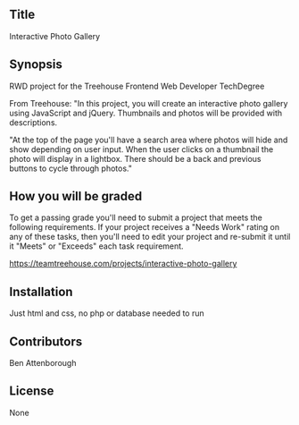 ## Title

Interactive Photo Gallery

## Synopsis

RWD project for the Treehouse Frontend Web Developer TechDegree

From Treehouse: "In this project, you will create an interactive photo gallery using JavaScript and jQuery. Thumbnails and photos will be provided with descriptions.

"At the top of the page you'll have a search area where photos will hide and show depending on user input. When the user clicks on a thumbnail the photo will display in a lightbox. There should be a back and previous buttons to cycle through photos."

## How you will be graded

To get a passing grade you'll need to submit a project that meets the following requirements. If your project receives a "Needs Work" rating on any of these tasks, then you'll need to edit your project and re-submit it until it "Meets" or "Exceeds" each task requirement.

https://teamtreehouse.com/projects/interactive-photo-gallery

## Installation

Just html and css, no php or database needed to run

## Contributors

Ben Attenborough

## License

None